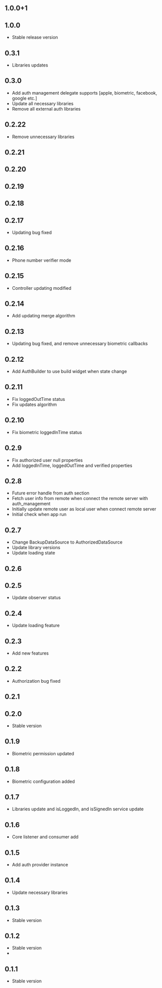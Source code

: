 ## 1.0.0+1

## 1.0.0

* Stable release version

## 0.3.1

* Libraries updates

## 0.3.0

* Add auth management delegate supports [apple, biometric, facebook, google etc.]
* Update all necessary libraries
* Remove all external auth libraries

## 0.2.22

* Remove unnecessary libraries

## 0.2.21

## 0.2.20

## 0.2.19

## 0.2.18

## 0.2.17

* Updating bug fixed

## 0.2.16

* Phone number verifier mode

## 0.2.15

* Controller updating modified

## 0.2.14

* Add updating merge algorithm

## 0.2.13

* Updating bug fixed, and remove unnecessary biometric callbacks

## 0.2.12

* Add AuthBuilder to use build widget when state change

## 0.2.11

* Fix loggedOutTime status
* Fix updates algorithm

## 0.2.10

* Fix biometric loggedInTime status

## 0.2.9

* Fix authorized user null properties
* Add loggedInTime, loggedOutTime and verified properties

## 0.2.8

* Future error handle from auth section
* Fetch user info from remote when connect the remote server with auth_management
* Initially update remote user as local user when connect remote server
* Initial check when app run

## 0.2.7

* Change BackupDataSource to AuthorizedDataSource
* Update library versions
* Update loading state

## 0.2.6

## 0.2.5

* Update observer status

## 0.2.4

* Update loading feature

## 0.2.3

* Add new features

## 0.2.2

* Authorization bug fixed

## 0.2.1

## 0.2.0

* Stable version

## 0.1.9

* Biometric permission updated

## 0.1.8

* Biometric configuration added

## 0.1.7

* Libraries update and isLoggedIn, and isSignedIn service update

## 0.1.6

* Core listener and consumer add

## 0.1.5

* Add auth provider instance

## 0.1.4

* Update necessary libraries

## 0.1.3

* Stable version

## 0.1.2

* Stable version
*

## 0.1.1

* Stable version
